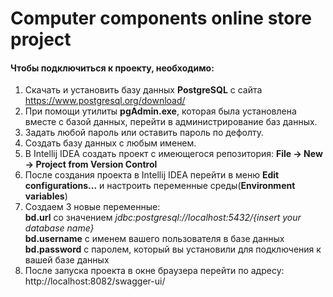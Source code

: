 # Computer components online store project 

#### Чтобы подключиться к проекту, необходимо:
1) Скачать и установить базу данных **PostgreSQL** с сайта
https://www.postgresql.org/download/
2) При помощи утилиты **pgAdmin.exe**, которая была установлена вместе с базой данных, перейти в администрирование баз данных.
3) Задать любой пароль или оставить пароль по дефолту.
4) Создать базу данных с любым именем.
5) В Intellij IDEA создать проект с имеющегося репозитория: **File -> New -> Project from Version Control**
6) После создания проекта в Intellij IDEA перейти в меню **Edit configurations...** и настроить переменные среды(**Environment variables**) 
7) Создаем 3 новые переменные:  
  **bd.url** со значением  *jdbc:postgresql://localhost:5432/{insert your database name}*   
  **bd.username** с именем вашего пользователя в базе данных  
  **bd.password** с паролем, который вы установили для подключения к вашей базе данных 
8) После запуска проекта в окне браузера перейти по адресу: http://localhost:8082/swagger-ui/
